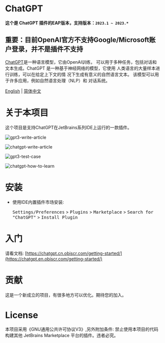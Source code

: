 # ChatGPT

**这个是 ChatGPT 插件的EAP版本，支持版本：`2023.1 ~ 2023.*`**

## 重要：目前OpenAI官方不支持Google/Microsoft账户登录，并不是插件不支持

[ChatGPT](https://chat.openai.com/chat)是一种语言模型，它由OpenAI训练，
可以用于多种任务，包括对话和文本生成。ChatGPT 是一种基于神经网络的模型，它使用
人类语言的大量样本进行训练，可以在给定上下文的情 况下生成有意义的自然语言文本。
该模型可以用于许多应用，例如自然语言处理（NLP）和 对话系统。

[English](https://github.com/dromara/ChatGPT/blob/main/README.md) | 
[简体中文](https://github.com/dromara/ChatGPT/blob/main/README_CN.md)
<br/>

# 关于本项目

这个项目是支持ChatGPT在JetBrains系列IDE上运行的一款插件。

![gpt3-write-article](https://user-images.githubusercontent.com/28687074/222499283-d80a7601-b57d-49d9-90bd-2bb749d7e6ab.gif)

![chatgpt-write-article](https://user-images.githubusercontent.com/28687074/222499301-8118f05f-1cc5-442d-b705-3c1008e9effa.gif)

![gpt3-test-case](https://user-images.githubusercontent.com/28687074/222499405-6fe25a51-8456-4831-9d1b-6e5060d6fa0a.gif)

![chatgpt-how-to-learn](https://user-images.githubusercontent.com/28687074/222499424-25c8a2bb-13b5-47d1-82bb-ca12b6cc05fa.gif)


# 安装

- 使用IDE内置插件市场安装:

  <kbd>Settings/Preferences</kbd> > <kbd>Plugins</kbd> > <kbd>Marketplace</kbd> > <kbd>Search for "ChatGPT"</kbd> >
  <kbd>Install Plugin</kbd>

# 入门

请看文档: [https://chatgpt.cn.obiscr.com/getting-started/](https://chatgpt.en.obiscr.com/getting-started/)


# 贡献

这是一个新成立的项目，有很多地方可以优化。期待您的加入。

# License

本项目采用《GNU通用公共许可协议V3》,另外附加条件: 禁止使用本项目的代码构建其他 JetBrains Marketplace 平台的插件。违者必究。
